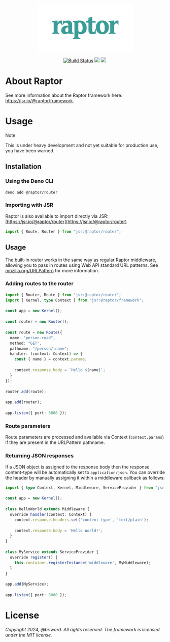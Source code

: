 <p align="center">
  <img src="./assets//logo.png" width="300" />
</p>

<p align="center">
  <a href="https://github.com/briward/raptor-router/actions"><img src="https://github.com/briward/raptor-router/workflows/ci/badge.svg" alt="Build Status"></a>
  <a href="jsr.io/@raptor/router"><img src="https://jsr.io/badges/@raptor/router?logoColor=3A9D95&color=3A9D95&labelColor=083344" /></a>
  <a href="jsr.io/@raptor/router score"><img src="https://jsr.io/badges/@raptor/router/score?logoColor=3A9D95&color=3A9D95&labelColor=083344" /></a>
  <a href="https://jsr.io/@raptor"><img src="https://jsr.io/badges/@raptor?logoColor=3A9D95&color=3A9D95&labelColor=083344" alt="" /></a>
</p>

# About Raptor

See more information about the Raptor framework here: <a href="https://jsr.io/@raptor/framework">https://jsr.io/@raptor/framework</a>.

# Usage

> [!NOTE]
> This is under heavy development and not yet suitable for production use, you
> have been warned.

## Installation

### Using the Deno CLI

```
deno add @raptor/router
```

### Importing with JSR

Raptor is also available to import directly via JSR:
[https://jsr.io/@raptor/router](https://jsr.io/@raptor/router)

```ts
import { Route, Router } from "jsr:@raptor/router";
```

## Usage

The built-in router works in the same way as regular Raptor middleware, allowing you to pass in routes using Web API standard URL patterns. See [mozilla.org/URLPattern](https://developer.mozilla.org/en-US/docs/Web/API/URLPattern)
for more information.

### Adding routes to the router

```ts
import { Router, Route } from "jsr:@raptor/router";
import { Kernel, type Context } from "jsr:@raptor/framework";

const app = new Kernel();

const router = new Router();

const route = new Route({
  name: "person.read",
  method: "GET",
  pathname: "/person/:name";
  handler: (context: Context) => {
    const { name } = context.params;

    context.response.body = `Hello ${name}`;
  }
});

router.add(route);

app.add(router);

app.listen({ port: 8000 });
```

### Route parameters

Route parameters are processed and available via Context (`context.params`) if
they are present in the URLPattern pathname.

### Returning JSON responses

If a JSON object is assigned to the response body then the response content-type will be automatically set to `application/json`. You can override the header by manually assigning it within a middleware callback as follows:

```ts
import { type Context, Kernel, Middleware, ServiceProvider } from "jsr:@raptor/framework";

const app = new Kernel();

class HelloWorld extends Middleware {
  override handler(context: Context) {
    context.response.headers.set('content-type', 'text/plain');

    context.response.body = 'Hello World!';
  }
}

class MyService extends ServiceProvider {
  override register() {
    this.container.registerInstance('middleware', MyMiddleware);
  }
}

app.add(MyService);

app.listen({ port: 8000 });
```

# License

_Copyright 2024, @briward. All rights reserved. The framework is licensed under
the MIT license._
